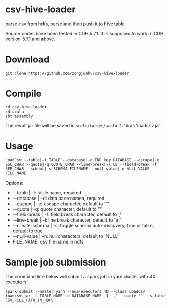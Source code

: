# csv-hive-loader
parse csv from hdfs, parse and then push it to hive table

Source codes have been tested in CDH 5.7.1. It is supposed to work in CDH version 5.7.1 and above.

# Download
```
git clone https://github.com/zongjunhu/csv-hive-loader
```

# Compile
```
cd csv-hive-loader
cd scala
sbt assembly
```
The result jar file will be saved in `scala/target/scala-2.10` as 'loadcsv.jar`.

# Usage
```
LoadCsv --table|-t TABLE --database|-d END_key DATABASE --escape|-e ESC_CHAR --quote|-q QUOTE_CHAR --line-break|-l LB --field-break|-f SEP_CHAR --schema|-s SCHEMA FILENAME --null-value|-n NULL_VALUE FILE_NAME
```
Options:

* --table | -t: table name, required
* --database | -d: data base namea, required
* --escape | -e: escape character, default to '"'
* --quote | -q: quote character, default to '"'
* --field-break | -f: field break character, default to ','
* --line-break | -l: line break character, default to '\n'
* --create-schema | -s: toggle schema auto-discovery, true or false, default to true
* --null-value | -n: null characters, default to 'NULL'
* FILE_NAME: csv file name in hdfs


# Sample job submission
The command line below will submit a spark job in yarn cluster with 40 executors
```
spark-submit --master yarn --num-executors 40 --class LoadCsv loadcsv.jar -t TABLE_NAME -d DATABASE_NAME -f ',' --quote '"' -s false CSV_FILE_PATH_IN_HDFS
```
